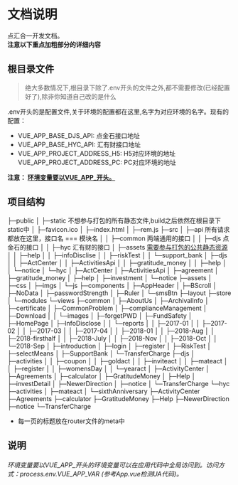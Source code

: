 # 文档说明
点汇合一开发文档。       
**注意以下重点加粗部分的详细内容**

## 根目录文件
>  绝大多数情况下,根目录下除了.env开头的文件之外,都不需要修改(已经配置好了),除非你知道自己改的是什么

.env开头的是配置文件,关于环境的配置都在这里,名字为对应环境的名字。现有的配置：
- VUE_APP_BASE_DJS_API: 点金石接口地址
- VUE_APP_BASE_HYC_API: 汇有财接口地址
- VUE_APP_PROJECT_ADDRESS_H5: H5对应环境的地址
  VUE_APP_PROJECT_ADDRESS_PC: PC对应环境的地址
  
**注意： [环境变量要以VUE_APP_开头。](#explain-a)**
  
## 项目结构

├─public
│  ├─static  不想参与打包的所有静态文件,build之后依然在根目录下static中
│  ├─favicon.ico
│  ├─index.html
│  ├─rem.js
├─src
│  ├─api  所有请求都放在这里，接口名 === 模块名
│  │  ├─common  两端通用的接口
│  │  ├─djs  点金石的接口
│  │  ├─hyc  汇有财的接口
│  ├─assets  [需要参与打包的公共静态资源](#explainB)
│  │  ├─help
│  │  ├─infoDisclise
│  │  ├─riskTest
│  │  └─support_bank
│  ├─djs
│  │  ├─ActCenter
│  │  ├─ActivitiesApi
│  │  ├─gratitude_money
│  │  ├─help
│  │  └─notice
│  └─hyc
│      ├─ActCenter
│      ├─ActivitiesApi
│      ├─agreement
│      ├─gratitude_money
│      ├─help
│      ├─investment
│      └─notice
├─assets
│  ├─css
│  ├─imgs
│  └─js
├─components
│  ├─AppHeader
│  ├─BScroll
│  ├─NoData
│  ├─passwordStrength
│  ├─Ruler
│  └─smsBtn
├─layout
├─store
│  └─modules
└─views
    ├─common
    │  ├─AboutUs
    │  ├─ArchivalInfo
    │  ├─certificate
    │  ├─CommonProblem
    │  ├─complianceManagement
    │  ├─Download
    │  │  └─images
    │  ├─forgetPWD
    │  ├─FundSafety
    │  ├─HomePage
    │  ├─InfoDisclose
    │  │  └─reports
    │  │      ├─2017-01
    │  │      ├─2017-02
    │  │      ├─2017-03
    │  │      ├─2017-04
    │  │      ├─2018-01
    │  │      ├─2018-Aug
    │  │      ├─2018-firsthalf
    │  │      ├─2018-July
    │  │      ├─2018-Nov
    │  │      ├─2018-Oct
    │  │      └─2018-Sep
    │  ├─introduction
    │  ├─login
    │  ├─register
    │  ├─RiskTest
    │  ├─selectMeans
    │  ├─SupportBank
    │  └─TransferCharge
    ├─djs
    │  ├─activities
    │  │  ├─coupon
    │  │  ├─goldact
    │  │  ├─inviteact
    │  │  ├─mateact
    │  │  ├─register
    │  │  ├─womensDay
    │  │  └─yearact
    │  ├─ActivityCenter
    │  ├─Agreements
    │  ├─calculator
    │  ├─GratitudeMoney
    │  ├─Help
    │  ├─investDetail
    │  ├─NewerDirection
    │  ├─notice
    │  └─TransferCharge
    └─hyc
        ├─activities
        │  ├─mateact
        │  └─sixthAnniversary
        ├─ActivityCenter
        ├─Agreements
        ├─calculator
        ├─GratitudeMoney
        ├─Help
        ├─NewerDirection
        ├─notice
        └─TransferCharge

- 每一页的标题放在router文件的meta中

## 说明
<h6 id="explain-a"> 环境变量要以VUE_APP_开头的环境变量可以在应用代码中全局访问到。访问方式：process.env.VUE_APP_VAR (参考App.vue检测UA代码)。 </h6>

</div>
